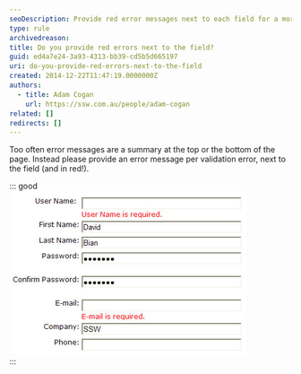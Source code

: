 ```yaml
---
seoDescription: Provide red error messages next to each field for a more intuitive and user-friendly experience.
type: rule
archivedreason:
title: Do you provide red errors next to the field?
guid: ed4a7e24-3a93-4313-bb39-cd5b5d665197
uri: do-you-provide-red-errors-next-to-the-field
created: 2014-12-22T11:47:19.0000000Z
authors:
  - title: Adam Cogan
    url: https://ssw.com.au/people/adam-cogan
related: []
redirects: []
---
```


Too often error messages are a summary at the top or the bottom of the page. Instead please provide an error message per validation error, next to the field (and in red!).

<!--endintro-->

::: good  
![Figure: Good example - Provide red errors next to the field](red-error.jpg)  
:::
